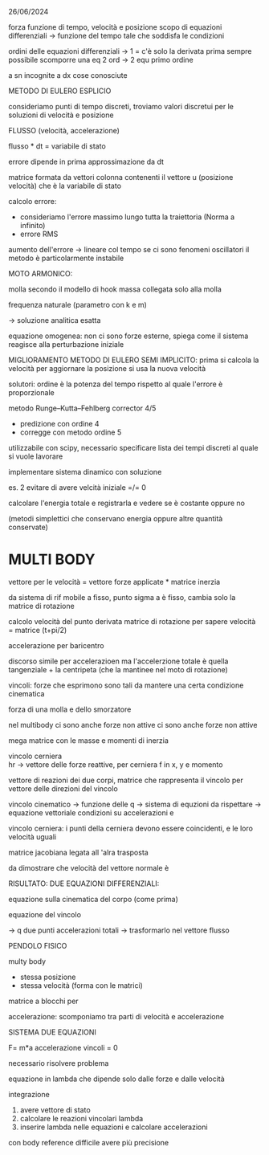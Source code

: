 26/06/2024


forza funzione di tempo, velocità e posizione 
scopo di equazioni differenziali -> funzione del tempo tale che soddisfa le condizioni

ordini delle equazioni differenziali -> 1 = c'è solo la derivata prima
sempre possibile scomporre una eq 2 ord -> 2 equ primo ordine

a sn incognite
a dx cose conosciute


METODO DI EULERO ESPLICIO

consideriamo punti di tempo discreti, troviamo valori discretui per le soluzioni di velocità e posizione

FLUSSO (velocità, accelerazione)

flusso * dt = variabile di stato

errore dipende in prima approssimazione da dt



matrice formata da vettori colonna contenenti il vettore u (posizione velocità) che è la variabile di stato

calcolo errore:



- consideriamo l'errore massimo lungo tutta la traiettoria (Norma a  infinito)
- errore RMS

aumento dell'errore -> lineare col tempo
se ci sono fenomeni oscillatori il metodo è particolarmente instabile


MOTO ARMONICO:

molla secondo il modello di hook
massa collegata solo alla molla

frequenza naturale (parametro con k e m)

-> soluzione analitica esatta




equazione omogenea: non ci sono forze esterne, spiega come il sistema reagisce alla perturbazione iniziale


MIGLIORAMENTO METODO DI EULERO SEMI IMPLICITO:
    prima si calcola la velocità 
    per aggiornare la posizione si usa la nuova velocità

solutori: ordine è la potenza del tempo rispetto al quale l'errore è proporzionale

metodo Runge–Kutta–Fehlberg corrector 4/5
- predizione con ordine 4
- corregge con metodo ordine 5

utilizzabile con scipy, necessario specificare lista dei tempi discreti al quale si vuole lavorare


implementare sistema dinamico con soluzione 


es. 2 evitare di avere velcità iniziale =/= 0

calcolare l'energia totale e registrarla e vedere se è costante oppure no

(metodi simplettici che conservano energia oppure altre quantità conservate)


# MULTI BODY


vettore per le velocità = vettore forze applicate * matrice inerzia


da sistema di rif mobile a fisso,
punto sigma a è fisso, cambia solo la matrice di rotazione

calcolo velocità del punto
derivata matrice di rotazione per sapere velocità = matrice (t+pi/2)



accelerazione per baricentro

discorso simile per accelerazioen ma l'accelerzione totale è quella tangenziale + la centripeta (che la mantinee nel moto di rotazione)


vincoli: forze che esprimono sono tali da mantere una certa condizione cinematica

forza di una molla e dello smorzatore 



nel multibody ci sono anche forze non attive
ci sono anche forze non attive

mega matrice con le masse e momenti di inerzia




vincolo cerniera  
hr -> vettore delle forze reattive, per cerniera f in x, y e momento    

vettore di reazioni dei due corpi, matrice che rappresenta il vincolo per vettore delle direzioni del vincolo

vincolo cinematico -> funzione delle q -> sistema di equzioni da rispettare -> equazione vettoriale 
condizioni su accelerazioni e 


vincolo cerniera: i punti della cerniera devono essere coincidenti, e le loro velocità  uguali

matrice jacobiana legata all 'alra trasposta

da dimostrare che velocità del vettore normale è 



RISULTATO: DUE EQUAZIONI DIFFERENZIALI:

equazione sulla cinematica del corpo (come prima)

equazione del vincolo

-> q due punti accelerazioni totali -> trasformarlo nel vettore flusso




PENDOLO FISICO



multy body

- stessa posizione
- stessa velocità (forma con le matrici)

matrice a blocchi per 


accelerazione: scomponiamo tra parti di velocità e accelerazione



SISTEMA DUE EQUAZIONI

F= m*a
accelerazione vincoli = 0

necessario risolvere problema


equazione in lambda che dipende solo dalle forze e dalle velocità


integrazione 

1. avere vettore di stato
2. calcolare le reazioni vincolari lambda
3. inserire lambda nelle equazioni e calcolare accelerazioni


con body reference difficile avere più precisione   